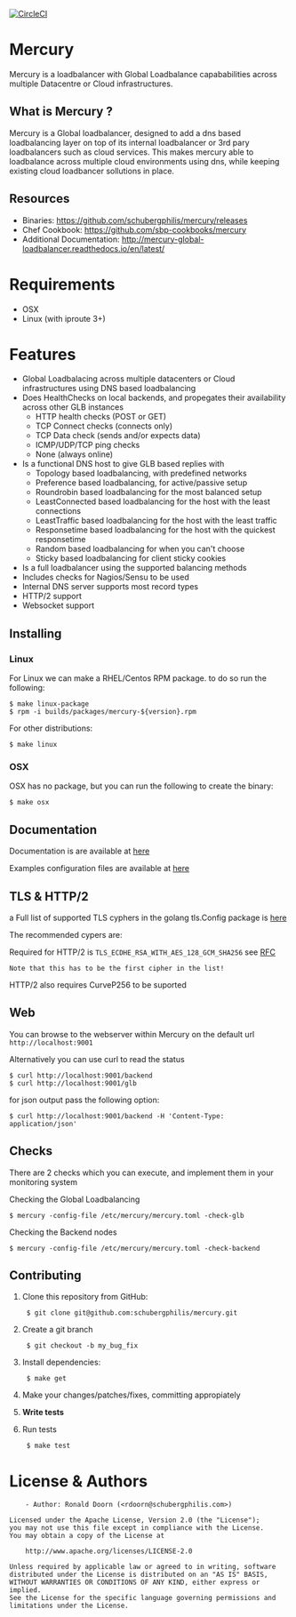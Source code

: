 [![CircleCI](https://circleci.com/gh/schubergphilis/mercury/tree/master.svg?style=svg&circle-token=86c89af895bb11c86e53256b9c1cca7c93d47c46)](https://circleci.com/gh/schubergphilis/mercury/tree/master)

# Mercury
Mercury is a loadbalancer with Global Loadbalance capababilities across multiple Datacentre or Cloud infrastructures.

## What is Mercury ?
Mercury is a Global loadbalancer, designed to add a dns based loadbalancing layer on top of its internal loadbalancer or 3rd pary loadbalancers such as cloud services.
This makes mercury able to loadbalance across multiple cloud environments using dns, while keeping existing cloud loadbancer sollutions in place.

## Resources

* Binaries: https://github.com/schubergphilis/mercury/releases
* Chef Cookbook: https://github.com/sbp-cookbooks/mercury
* Additional Documentation: http://mercury-global-loadbalancer.readthedocs.io/en/latest/

# Requirements
* OSX
* Linux (with iproute 3+)

# Features
* Global Loadbalacing across multiple datacenters or Cloud infrastructures using DNS based loadbalancing
* Does HealthChecks on local backends, and propegates their availability across other GLB instances
  * HTTP health checks (POST or GET)
  * TCP Connect checks (connects only)
  * TCP Data check (sends and/or expects data)
  * ICMP/UDP/TCP ping checks
  * None (always online)
* Is a functional DNS host to give GLB based replies with
  * Topology based loadbalancing, with predefined networks
  * Preference based loadbalancing, for active/passive setup
  * Roundrobin based loadbalancing for the most balanced setup
  * LeastConnected based loadbalancing for the host with the least connections
  * LeastTraffic based loadbalancing for the host with the least traffic
  * Responsetime based loadbalancing for the host with the quickest responsetime
  * Random based loadbalancing for when you can't choose
  * Sticky based loadbalancing for client sticky cookies
* Is a full loadbalancer using the supported balancing methods
* Includes checks for Nagios/Sensu to be used
* Internal DNS server supports most record types
* HTTP/2 support
* Websocket support

## Installing
### Linux
For Linux we can make a RHEL/Centos RPM package. to do so run the following:

    $ make linux-package
    $ rpm -i builds/packages/mercury-${version}.rpm

For other distributions:

    $ make linux

### OSX
OSX has no package, but you can run the following to create the binary:

    $ make osx

## Documentation

Documentation is are available at [here](https://github.com/schubergphilis/mercury/tree/master/docs)

Examples configuration files are available at [here](https://github.com/schubergphilis/mercury/tree/master/examples)

## TLS & HTTP/2

a Full list of supported TLS cyphers in the golang tls.Config package is [here](https://golang.org/pkg/crypto/tls/#pkg-constants)

The recommended cypers are:

Required for HTTP/2 is `TLS_ECDHE_RSA_WITH_AES_128_GCM_SHA256` see [RFC](https://tools.ietf.org/html/rfc7540#section-9.2.2)
```Notice
Note that this has to be the first cipher in the list!
```

HTTP/2 also requires CurveP256 to be suported

## Web
You can browse to the webserver within Mercury on the default url `http://localhost:9001`

Alternatively you can use curl to read the status

    $ curl http://localhost:9001/backend
    $ curl http://localhost:9001/glb

for json output pass the following option:

    $ curl http://localhost:9001/backend -H 'Content-Type: application/json'

## Checks
There are 2 checks which you can execute, and implement them in your monitoring system

Checking the Global Loadbalancing

    $ mercury -config-file /etc/mercury/mercury.toml -check-glb

Checking the Backend nodes

    $ mercury -config-file /etc/mercury/mercury.toml -check-backend

## Contributing

1. Clone this repository from GitHub:

        $ git clone git@github.com:schubergphilis/mercury.git

2. Create a git branch

        $ git checkout -b my_bug_fix

3. Install dependencies:

        $ make get

4. Make your changes/patches/fixes, committing appropiately
5. **Write tests**
6. Run tests

        $ make test

# License & Authors
        - Author: Ronald Doorn (<rdoorn@schubergphilis.com>)

```text
Licensed under the Apache License, Version 2.0 (the "License");
you may not use this file except in compliance with the License.
You may obtain a copy of the License at

    http://www.apache.org/licenses/LICENSE-2.0

Unless required by applicable law or agreed to in writing, software
distributed under the License is distributed on an "AS IS" BASIS,
WITHOUT WARRANTIES OR CONDITIONS OF ANY KIND, either express or implied.
See the License for the specific language governing permissions and
limitations under the License.
```
